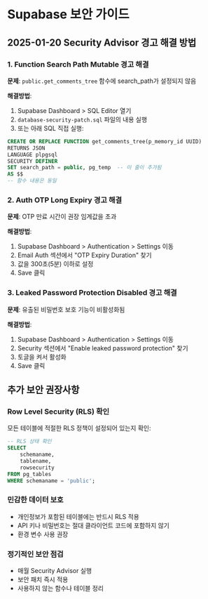# Supabase 보안 가이드

## 2025-01-20 Security Advisor 경고 해결 방법

### 1. Function Search Path Mutable 경고 해결

**문제**: `public.get_comments_tree` 함수에 search_path가 설정되지 않음

**해결방법**:
1. Supabase Dashboard > SQL Editor 열기
2. `database-security-patch.sql` 파일의 내용 실행
3. 또는 아래 SQL 직접 실행:

```sql
CREATE OR REPLACE FUNCTION get_comments_tree(p_memory_id UUID)
RETURNS JSON
LANGUAGE plpgsql
SECURITY DEFINER
SET search_path = public, pg_temp  -- 이 줄이 추가됨
AS $$
-- 함수 내용은 동일
```

### 2. Auth OTP Long Expiry 경고 해결

**문제**: OTP 만료 시간이 권장 임계값을 초과

**해결방법**:
1. Supabase Dashboard > Authentication > Settings 이동
2. Email Auth 섹션에서 "OTP Expiry Duration" 찾기
3. 값을 300초(5분) 이하로 설정
4. Save 클릭

### 3. Leaked Password Protection Disabled 경고 해결

**문제**: 유출된 비밀번호 보호 기능이 비활성화됨

**해결방법**:
1. Supabase Dashboard > Authentication > Settings 이동
2. Security 섹션에서 "Enable leaked password protection" 찾기
3. 토글을 켜서 활성화
4. Save 클릭

## 추가 보안 권장사항

### Row Level Security (RLS) 확인
모든 테이블에 적절한 RLS 정책이 설정되어 있는지 확인:

```sql
-- RLS 상태 확인
SELECT 
    schemaname, 
    tablename, 
    rowsecurity 
FROM pg_tables 
WHERE schemaname = 'public';
```

### 민감한 데이터 보호
- 개인정보가 포함된 테이블에는 반드시 RLS 적용
- API 키나 비밀번호는 절대 클라이언트 코드에 포함하지 않기
- 환경 변수 사용 권장

### 정기적인 보안 점검
- 매월 Security Advisor 실행
- 보안 패치 즉시 적용
- 사용하지 않는 함수나 테이블 정리
